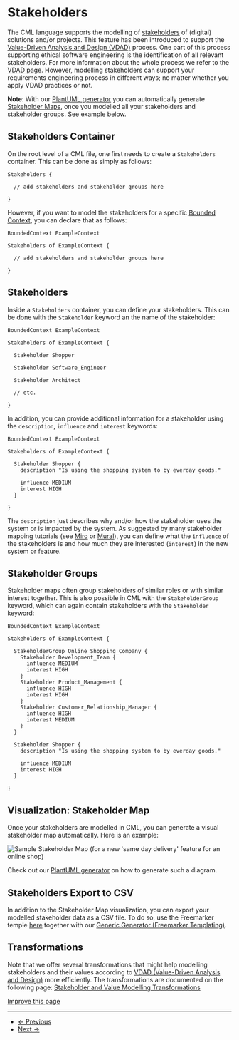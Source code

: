 
# Stakeholders

The CML language supports the modelling of [stakeholders](https://en.wikipedia.org/wiki/Project_stakeholder) of (digital) solutions and/or projects. This feature has been introduced to support the [Value-Driven Analysis and Design (VDAD)](https://ethical-se.github.io/value-driven-analysis-and-design) process. One part of this process supporting ethical software engineering is the identification of all relevant stakeholders. For more information about the whole process we refer to the [VDAD page](https://ethical-se.github.io/value-driven-analysis-and-design). However, modelling stakeholders can support your requirements engineering process in different ways; no matter whether you apply VDAD practices or not.

**Note**: With our [PlantUML generator](/docs/plant-uml/) you can automatically generate [Stakeholder Maps](https://ethical-se.github.io/value-driven-analysis-and-design/practices/stakeholder-mapping), once you modelled all your stakeholders and stakeholder groups. See example below.

## Stakeholders Container

On the root level of a CML file, one first needs to create a `Stakeholders` container. This can be done as simply as follows:

```
Stakeholders {

  // add stakeholders and stakeholder groups here

}

```

However, if you want to model the stakeholders for a specific [Bounded Context](/docs/bounded-context/), you can declare that as follows:

```
BoundedContext ExampleContext

Stakeholders of ExampleContext {

  // add stakeholders and stakeholder groups here

}

```

## Stakeholders

Inside a `Stakeholders` container, you can define your stakeholders. This can be done with the `Stakeholder` keyword an the name of the stakeholder:

```
BoundedContext ExampleContext

Stakeholders of ExampleContext {

  Stakeholder Shopper

  Stakeholder Software_Engineer

  Stakeholder Architect

  // etc.

}

```

In addition, you can provide additional information for a stakeholder using the `description`, `influence` and `interest` keywords:

```
BoundedContext ExampleContext

Stakeholders of ExampleContext {

  Stakeholder Shopper {
    description "Is using the shopping system to by everday goods."

    influence MEDIUM
    interest HIGH
  }

}

```

The `description` just describes why and/or how the stakeholder uses the system or is impacted by the system. As suggested by many stakeholder mapping tutorials (see [Miro](https://miro.com/blog/stakeholder-mapping/) or [Mural](https://www.mural.co/blog/stakeholder-mapping)), you can define what the `influence` of the stakeholders is and how much they are interested (`interest`) in the new system or feature.

## Stakeholder Groups

Stakeholder maps often group stakeholders of similar roles or with similar interest together. This is also possible in CML with the `StakeholderGroup` keyword, which can again contain stakeholders with the `Stakeholder` keyword:

```
BoundedContext ExampleContext

Stakeholders of ExampleContext {

  StakeholderGroup Online_Shopping_Company {
    Stakeholder Development_Team {
      influence MEDIUM
      interest HIGH
    }
    Stakeholder Product_Management {
      influence HIGH
      interest HIGH
    }
    Stakeholder Customer_Relationship_Manager {
      influence HIGH
      interest MEDIUM
    }
  }

  Stakeholder Shopper {
    description "Is using the shopping system to by everday goods."

    influence MEDIUM
    interest HIGH
  }

}

```

## Visualization: Stakeholder Map

Once your stakeholders are modelled in CML, you can generate a visual stakeholder map automatically. Here is an example:

![Sample Stakeholder Map (for a new 'same day delivery' feature for an online shop)](./../../img/stakeholder-map-sdd-sample-simple.png)

Check out our [PlantUML generator](/docs/plant-uml/) on how to generate such a diagram.

## Stakeholders Export to CSV

In addition to the Stakeholder Map visualization, you can export your modelled stakeholder data as a CSV file. To do so, use the Freemarker temple [here](https://raw.githubusercontent.com/ContextMapper/context-mapper-dsl/master/org.contextmapper.dsl.ui/samples/freemarker/csv-files/stakeholders.csv.ftl) together with our [Generic Generator (Freemarker Templating)](/docs/generic-freemarker-generator/).

## Transformations

Note that we offer several transformations that might help modelling stakeholders and their values according to [VDAD (Value-Driven Analysis and Design)](https://ethical-se.github.io/value-driven-analysis-and-design) more efficiently. The transformations are documented on the following page: [Stakeholder and Value Modelling Transformations](/docs/stakeholder-and-value-modelling-transformations/)

[Improve this page](https://github.com/ContextMapper/contextmapper.github.io/blob/master/_docs/language-reference/stakeholders.md)

---

* [← Previous](/docs/user-requirements/)
* [Next →](/docs/value-registers/)

